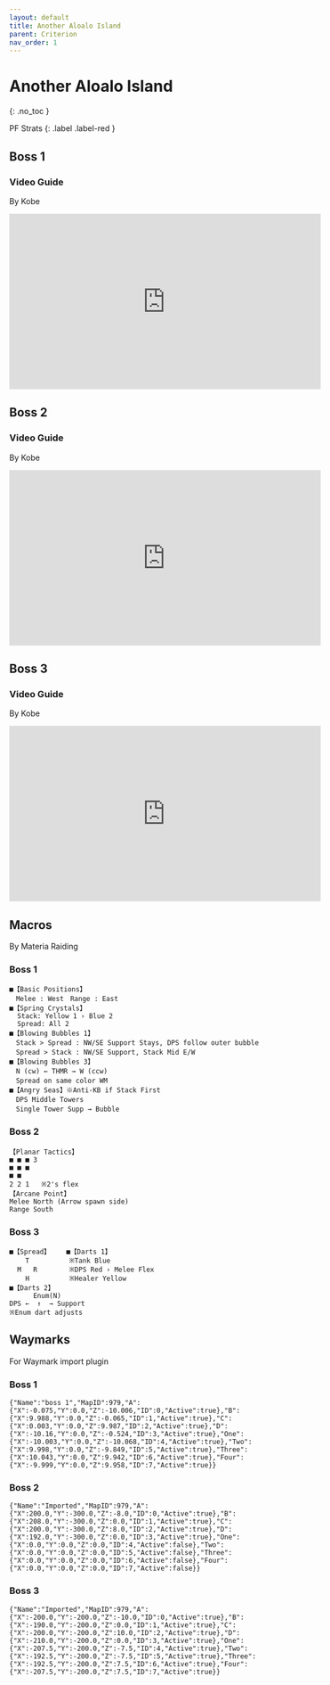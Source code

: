 ```yaml
---
layout: default
title: Another Aloalo Island 
parent: Criterion
nav_order: 1
---
```


# Another Aloalo Island 
{: .no_toc }

PF Strats
{: .label .label-red }

## Boss 1
### Video Guide
By Kobe

<iframe width="560" height="315" src="https://www.youtube.com/embed/D8MmjW1vyMU?si=-9BDy2WcKGr8DAFm" title="YouTube video player" frameborder="0" allow="accelerometer; autoplay; clipboard-write; encrypted-media; gyroscope; picture-in-picture; web-share" allowfullscreen></iframe>

## Boss 2
### Video Guide
By Kobe

<iframe width="560" height="315" src="https://www.youtube.com/embed/sRD05tVof98?si=oeZUNRtsYhOd6JYd" title="YouTube video player" frameborder="0" allow="accelerometer; autoplay; clipboard-write; encrypted-media; gyroscope; picture-in-picture; web-share" allowfullscreen></iframe>


## Boss 3
### Video Guide
By Kobe

<iframe width="560" height="315" src="https://www.youtube.com/embed/udfdLSYi7W8?si=mPxp8TX66PUfhVUT" title="YouTube video player" frameborder="0" allow="accelerometer; autoplay; clipboard-write; encrypted-media; gyroscope; picture-in-picture; web-share" allowfullscreen></iframe>

## Macros
By Materia Raiding

### Boss 1
```
■【Basic Positions】
　Melee : West　Range : East
■【Spring Crystals】
  Stack: Yellow 1 › Blue 2
  Spread: All 2
■【Blowing Bubbles 1】
　Stack > Spread : NW/SE Support Stays, DPS follow outer bubble
　Spread > Stack : NW/SE Support, Stack Mid E/W
■【Blowing Bubbles 3】
　N (cw) ← THMR → W (ccw)
　Spread on same color WM
■【Angry Seas】※Anti-KB if Stack First
　DPS Middle Towers
　Single Tower Supp → Bubble
```

### Boss 2
```
【Planar Tactics】
■ ■ ■ 3    
■ ■ ■
■ ■ 
2 2 1   ※2's flex
【Arcane Point】
Melee North (Arrow spawn side)
Range South
```

### Boss 3
```
■【Spread】    ■【Darts 1】
    T          ※Tank Blue
  M   R        ※DPS Red › Melee Flex
    H          ※Healer Yellow
■【Darts 2】
      Enum(N)
DPS ←  ↑  → Support
※Enum dart adjusts
```

## Waymarks
For Waymark import plugin

### Boss 1
```
{"Name":"boss 1","MapID":979,"A":{"X":-0.075,"Y":0.0,"Z":-10.006,"ID":0,"Active":true},"B":{"X":9.988,"Y":0.0,"Z":-0.065,"ID":1,"Active":true},"C":{"X":0.003,"Y":0.0,"Z":9.987,"ID":2,"Active":true},"D":{"X":-10.16,"Y":0.0,"Z":-0.524,"ID":3,"Active":true},"One":{"X":-10.003,"Y":0.0,"Z":-10.068,"ID":4,"Active":true},"Two":{"X":9.998,"Y":0.0,"Z":-9.849,"ID":5,"Active":true},"Three":{"X":10.043,"Y":0.0,"Z":9.942,"ID":6,"Active":true},"Four":{"X":-9.999,"Y":0.0,"Z":9.958,"ID":7,"Active":true}}
```

### Boss 2
```
{"Name":"Imported","MapID":979,"A":{"X":200.0,"Y":-300.0,"Z":-8.0,"ID":0,"Active":true},"B":{"X":208.0,"Y":-300.0,"Z":0.0,"ID":1,"Active":true},"C":{"X":200.0,"Y":-300.0,"Z":8.0,"ID":2,"Active":true},"D":{"X":192.0,"Y":-300.0,"Z":0.0,"ID":3,"Active":true},"One":{"X":0.0,"Y":0.0,"Z":0.0,"ID":4,"Active":false},"Two":{"X":0.0,"Y":0.0,"Z":0.0,"ID":5,"Active":false},"Three":{"X":0.0,"Y":0.0,"Z":0.0,"ID":6,"Active":false},"Four":{"X":0.0,"Y":0.0,"Z":0.0,"ID":7,"Active":false}}
```

### Boss 3
```
{"Name":"Imported","MapID":979,"A":{"X":-200.0,"Y":-200.0,"Z":-10.0,"ID":0,"Active":true},"B":{"X":-190.0,"Y":-200.0,"Z":0.0,"ID":1,"Active":true},"C":{"X":-200.0,"Y":-200.0,"Z":10.0,"ID":2,"Active":true},"D":{"X":-210.0,"Y":-200.0,"Z":0.0,"ID":3,"Active":true},"One":{"X":-207.5,"Y":-200.0,"Z":-7.5,"ID":4,"Active":true},"Two":{"X":-192.5,"Y":-200.0,"Z":-7.5,"ID":5,"Active":true},"Three":{"X":-192.5,"Y":-200.0,"Z":7.5,"ID":6,"Active":true},"Four":{"X":-207.5,"Y":-200.0,"Z":7.5,"ID":7,"Active":true}}
```
